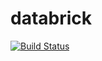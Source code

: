 # databrick
[![Build Status](https://dev.azure.com/vinitk0029/ML/_apis/build/status/ML?branchName=master)](https://dev.azure.com/vinitk0029/ML/_build/latest?definitionId=2&branchName=master)
